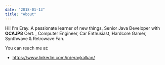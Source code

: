 ```yaml
---
date: "2018-01-13"
title: "About"
---
```


Hi! I'm Eray. A passionate learner of new things, Senior Java Developer with **OCAJP8** Cert. , Computer Engineer, Car Enthusiast, Hardcore Gamer, Synthwave & Retrowave Fan.

You can reach me at:

* https://www.linkedin.com/in/eraykalkan/

